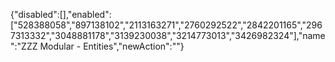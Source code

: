 {"disabled":[],"enabled":["528388058","897138102","2113163271","2760292522","2842201165","2967313332","3048881178","3139230038","3214773013","3426982324"],"name":"ZZZ Modular - Entities","newAction":""}